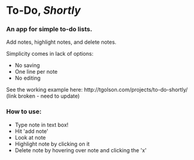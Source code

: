 <h1>To-Do, <em>Shortly</em></h1>

<h3>An app for simple to-do lists.</h3>

<p>Add notes, highlight notes, and delete notes.</p>

<p>Simplicity comes in lack of options:</p>

<ul>
	<li>No saving</li>
	<li>One line per note</li>
	<li>No editing</li>
</ul>

<p>See the working example here: http://tgolson.com/projects/to-do-shortly/ (link broken - need to update)</p>

<h3>How to use:</h3>

<ul>
	<li>Type note in text box!</li>
	<li>Hit 'add note'</li>
	<li>Look at note</li>
	<li>Highlight note by clicking on it</li>
	<li>Delete note by hovering over note and clicking the 'x'</li>
</ul>
